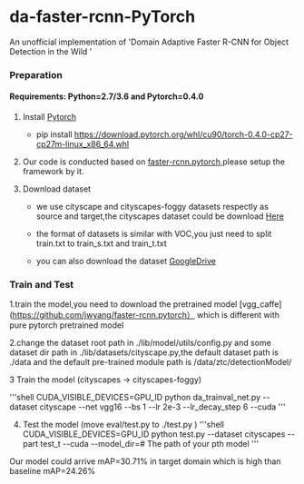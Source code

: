 # da-faster-rcnn-PyTorch
An unofficial implementation of  'Domain Adaptive Faster R-CNN for Object Detection in the Wild ’


### Preparation

#### Requirements: Python=2.7/3.6 and Pytorch=0.4.0

1. Install [Pytorch](http://pytorch.org/)

   - pip install https://download.pytorch.org/whl/cu90/torch-0.4.0-cp27-cp27m-linux_x86_64.whl

2. Our code is conducted based on [faster-rcnn.pytorch](https://github.com/jwyang/faster-rcnn.pytorch),please setup the framework by it.

3. Download dataset
   
   - we use cityscape and cityscapes-foggy datasets respectly as source and target,the cityscapes dataset could be download [Here](https://www.cityscapes-dataset.com/downloads/)  
   
   - the format of datasets is similar with VOC,you just need to split train.txt to train_s.txt and train_t.txt
   
   - you can also download the dataset [GoogleDrive](https://drive.google.com/file/d/1mA0L5-1U_Vo-S8-cv12QBmhgG9FFf6nf/view?usp=sharing)
   
   
   
   
### Train and Test

1.train the model,you need to download the pretrained model [vgg_caffe](https://github.com/jwyang/faster-rcnn.pytorch） which is different with pure pytorch pretrained model

2.change the dataset root path in ./lib/model/utils/config.py and some dataset dir path in  ./lib/datasets/cityscape.py,the default dataset path is ./data and the default pre-trained module path is /data/ztc/detectionModel/

3 Train the model (cityscapes -> cityscapes-foggy)

'''shell
 CUDA_VISIBLE_DEVICES=GPU_ID python da_trainval_net.py --dataset cityscape --net vgg16 --bs 1 --lr 2e-3 --lr_decay_step 6 --cuda
'''

4. Test the model (move eval/test.py to ./test.py )
'''shell
 CUDA_VISIBLE_DEVICES=GPU_ID python test.py --dataset cityscapes --part test_t --cuda --model_dir=# The path of your pth model 
'''
 
Our model could arrive mAP=30.71% in target domain which is high than baseline mAP=24.26%
